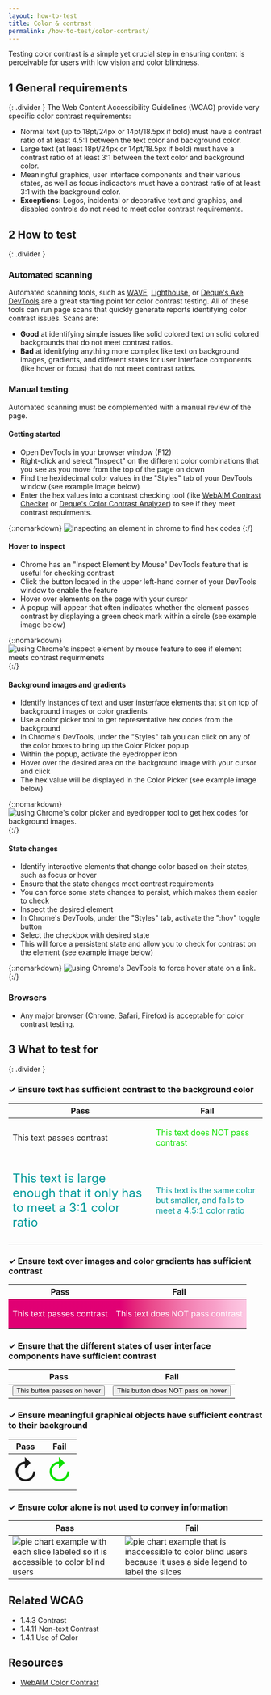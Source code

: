 ```yaml
---
layout: how-to-test
title: Color & contrast
permalink: /how-to-test/color-contrast/
---
```


Testing color contrast is a simple yet crucial step in ensuring content is perceivable for users with low vision and color blindness. 

## <step-number>1</step-number> General requirements
{: .divider }
The Web Content Accessibility Guidelines (WCAG) provide very specific color contrast requirements:
- Normal text (up to 18pt/24px or 14pt/18.5px if bold) must have a contrast ratio of at least 4.5:1 between the text color and background color.
- Large text (at least 18pt/24px or 14pt/18.5px if bold) must have a contrast ratio of at least 3:1 between the text color and background color.
- Meaningful graphics, user interface components and their various states, as well as focus indicactors must have a contrast ratio of at least 3:1 with the background color. 
- <strong>Exceptions:</strong> Logos, incidental or decorative text and graphics, and disabled controls do not need to meet color contrast requirements. 

## <step-number>2</step-number> How to test
{: .divider }
### Automated scanning

Automated scanning tools, such as [WAVE](https://wave.webaim.org/), [Lighthouse](https://developer.chrome.com/docs/lighthouse/overview/), or [Deque's Axe DevTools](https://www.deque.com/blog/axe-devtools-extension-update-new-color-contrast-analyzer/) are a great starting point for color contrast testing. All of these tools can run page scans that quickly generate reports identifying color contrast issues. Scans are:

- <strong>Good</strong> at identifying simple issues like solid colored text on solid colored backgrounds that do not meet contrast ratios. 
- <strong>Bad</strong> at idenitfying anything more complex like text on background images, gradients, and different states for user interface components (like hover or focus) that do not meet contrast ratios.

### Manual testing

Automated scanning must be complemented with a manual review of the page.  

#### <strong>Getting started</strong>
- Open DevTools in your browser window (<span class="keyboard-key">F12</span>)
- Right-click and select "Inspect" on the different color combinations that you see as you move from the top of the page on down
- Find the hexidecimal color values in the "Styles" tab of your DevTools window (see example image below)
- Enter the hex values into a contrast checking tool (like [WebAIM Contrast Checker](https://webaim.org/resources/contrastchecker/) or [Deque's Color Contrast Analyzer](https://dequeuniversity.com/color-contrast)) to see if they meet contrast requirments.



{::nomarkdown}
<example>
  <img
    src="/assets/images/examples/hex-codes-for-contrast.png"
    alt="Inspecting an element in chrome to find hex codes">
</example>
{:/}

#### <strong>Hover to inspect</strong>
- Chrome has an "Inspect Element by Mouse" DevTools feature that is useful for checking contrast
- Click the button located in the upper left-hand corner of your DevTools window to enable the feature
- Hover over elements on the page with your cursor
- A popup will appear that often indicates whether the element passes contrast by displaying a green check mark within a circle (see example image below)

{::nomarkdown}
<example>
  <img
    src="/assets/images/examples/chrome-contrast-inspector.png"
    alt="using Chrome's inspect element by mouse feature to see if element meets contrast requirmenets">
</example>
{:/}

#### <strong>Background images and gradients</strong>

- Identify instances of text and user insterface elements that sit on top of background images or color gradients
- Use a color picker tool to get representative hex codes from the background
- In Chrome's DevTools, under the "Styles" tab you can click on any of the color boxes to bring up the Color Picker popup 
- Within the popup, activate the eyedropper icon
- Hover over the desired area on the background image with your cursor and click
- The hex value will be displayed in the Color Picker (see example image below)

{::nomarkdown}
<example>
  <img
    src="/assets/images/examples/chrome-color-picker.png"
    alt="using Chrome's color picker and eyedropper tool to get hex codes for background images.">
</example>
{:/}

#### <strong>State changes</strong>
- Identify interactive elements that change color based on their states, such as focus or hover
- Ensure that the state changes meet contrast requirements
- You can force some state changes to persist, which makes them easier to check
- Inspect the desired element 
- In Chrome's DevTools, under the "Styles" tab, activate the ":hov" toggle button
- Select the checkbox with desired state
- This will force a persistent state and allow you to check for contrast on the element (see example image below) 

{::nomarkdown}
<example>
  <img
    src="/assets/images/examples/set-hover-state.png"
    alt="using Chrome's DevTools to force hover state on a link.">
</example>
{:/}

### Browsers

- Any major browser (Chrome, Safari, Firefox) is acceptable for color contrast testing.

## <step-number>3</step-number> What to test for
{: .divider }

### ✓ Ensure text has sufficient contrast to the background color
<table class="column-2">
  <thead>
    <th scope="col">
      Pass
    </th>
    <th scope="col">
      Fail
    </th>
  </thead>
  <tbody>
  <tr>
    <td>
      <p>This text passes contrast</p>
    </td>
    <td>
      <p style="color:#0FE000">This text does NOT pass contrast</p>
    </td>
  </tr>  
   <tr>
    <td>
      <p style="color:#009999; font-size: 18pt">This text is large enough that it only has to meet a 3:1 color ratio</p>
    </td>
    <td>
      <p style="color:#009999">This text is the same color but smaller, and fails to meet a 4.5:1 color ratio</p>
    </td>
  </tr> 
  </tbody>
</table>

### ✓ Ensure text over images and color gradients has sufficient contrast
<table class="column-2" style="background: /assets/images/background/assistive-technology-bg.png">
  <thead>
    <th scope="col">
      Pass
    </th>
    <th scope="col">
      Fail
    </th>
  </thead>
  <tbody>
  <tr style="background-image: linear-gradient(
  90deg,
  hsl(329deg 100% 44%) 0%,
  hsl(329deg 100% 44%) 7%,
  hsl(329deg 100% 44%) 13%,
  hsl(329deg 100% 44%) 20%,
  hsl(329deg 100% 44%) 27%,
  hsl(329deg 100% 44%) 33%,
  hsl(329deg 100% 44%) 40%,
  hsl(329deg 100% 44%) 47%,
  hsl(333deg 78% 52%) 53%,
  hsl(335deg 79% 60%) 60%,
  hsl(335deg 81% 66%) 67%,
  hsl(334deg 82% 71%) 73%,
  hsl(333deg 84% 76%) 80%,
  hsl(332deg 86% 80%) 87%,
  hsl(331deg 88% 85%) 93%,
  hsl(329deg 93% 89%) 100%
); color: #FFFFFF">
    <td>
      <p>This text passes contrast</p>
    </td>
    <td>
      <p>This text does NOT pass contrast</p>
    </td>
  </tr>  
  </tbody>
</table>

### ✓ Ensure that the different states of user interface components have sufficient contrast
<table class="column-2">
  <thead>
    <th scope="col">
      Pass
    </th>
    <th scope="col">
      Fail
    </th>
  </thead>
  <tbody>
  <tr>
    <td>
      <button>This button passes on hover</button>
    </td>
    <td>
      <button class="bad-contrast-button">This button does NOT pass on hover</button>
    </td>
  </tr>  
  </tbody>
</table>

### ✓ Ensure meaningful graphical objects have sufficient contrast to their background
<table class="column-2">
  <thead>
    <th scope="col">
      Pass
    </th>
    <th scope="col">
      Fail
    </th>
  </thead>
  <tbody>
  <tr>
    <td>
      <span style="font-size:54px;">↻</span>
    </td>
    <td>
      <span style="color:#0FE000; font-size:54px;">↻</span>
    </td>
  </tr>  
  </tbody>
</table>

### ✓ Ensure color alone is not used to convey information
<table class="column-2">
  <thead>
    <th scope="col">
      Pass
    </th>
    <th scope="col">
      Fail
    </th>
  </thead>
  <tbody>
  <tr>
    <td>
<img 
src="/assets/images/examples/accessible-pie-chart-example.png" 
alt="pie chart example with each slice labeled so it is accessible to color blind users"/>
    </td>   
    <td>
  <img
    src="/assets/images/examples/inaccessible-pie-chart-example.png"
    alt="pie chart example that is inaccessible to color blind users because it uses a side legend to label the slices">
    </td>
  </tr>  
  </tbody>
</table>

## Related WCAG
- 1.4.3 Contrast
- 1.4.11 Non-text Contrast
- 1.4.1 Use of Color

## Resources
- [WebAIM Color Contrast](https://webaim.org/articles/contrast/evaluating)